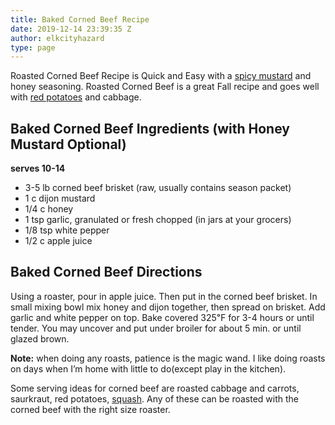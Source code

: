 ```yaml
---
title: Baked Corned Beef Recipe
date: 2019-12-14 23:39:35 Z
author: elkcityhazard
type: page
---
```


Roasted Corned Beef Recipe is Quick and Easy with a [spicy mustard][1] and honey seasoning. Roasted Corned Beef is a great Fall recipe and goes well with [red potatoes][2] and cabbage.

## Baked Corned Beef Ingredients (with Honey Mustard Optional)

**serves 10-14**

  * 3-5 lb corned beef brisket (raw, usually contains season packet)
  * 1 c dijon mustard
  * 1/4 c honey
  * 1 tsp garlic, granulated or fresh chopped (in jars at your grocers)
  * 1/8 tsp white pepper
  * 1/2 c apple juice

## Baked Corned Beef Directions

Using a roaster, pour in apple juice. Then put in the corned beef brisket. In small mixing bowl mix honey and dijon together, then spread on brisket. Add garlic and white pepper on top. Bake covered 325&#8457; for 3-4 hours or until tender. You may uncover and put under broiler for about 5 min. or until glazed brown.

**Note:** when doing any roasts, patience is the magic wand. I like doing roasts on days when I&#8217;m home with little to do(except play in the kitchen).

Some serving ideas for corned beef are roasted cabbage and carrots, saurkraut, red potatoes, [squash][3]. Any of these can be roasted with the corned beef with the right size roaster.

 [1]: /wordpress/appetizers/hot-mustard-sauce-recipe/
 [2]: /wordpress/recipes-for-special-occasions-and-events/roasted-red-potatoes-recipe/
 [3]: /wordpress/recipes-for-special-occasions-and-events/baked-acorn-squash-recipe/